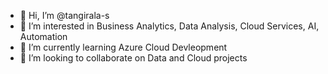 - 👋 Hi, I’m @tangirala-s
- 👀 I’m interested in Business Analytics, Data Analysis, Cloud Services, AI, Automation
- 🌱 I’m currently learning Azure Cloud Devleopment
- 💞️ I’m looking to collaborate on Data and Cloud projects

<!---
tangirala-s/tangirala-s is a ✨ special ✨ repository because its `README.md` (this file) appears on your GitHub profile.
You can click the Preview link to take a look at your changes.
--->
